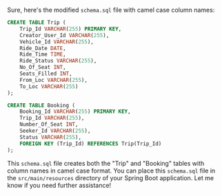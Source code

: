 Sure, here's the modified `schema.sql` file with camel case column names:

```sql
CREATE TABLE Trip (
    Trip_Id VARCHAR(255) PRIMARY KEY,
    Creator_User_Id VARCHAR(255),
    Vehicle_Id VARCHAR(255),
    Ride_Date DATE,
    Ride_Time TIME,
    Ride_Status VARCHAR(255),
    No_Of_Seat INT,
    Seats_Filled INT,
    From_Loc VARCHAR(255),
    To_Loc VARCHAR(255)
);

CREATE TABLE Booking (
    Booking_Id VARCHAR(255) PRIMARY KEY,
    Trip_Id VARCHAR(255),
    Number_Of_Seat INT,
    Seeker_Id VARCHAR(255),
    Status VARCHAR(255),
    FOREIGN KEY (Trip_Id) REFERENCES Trip(Trip_Id)
);
```

This `schema.sql` file creates both the "Trip" and "Booking" tables with column names in camel case format. You can place this `schema.sql` file in the `src/main/resources` directory of your Spring Boot application. Let me know if you need further assistance!
